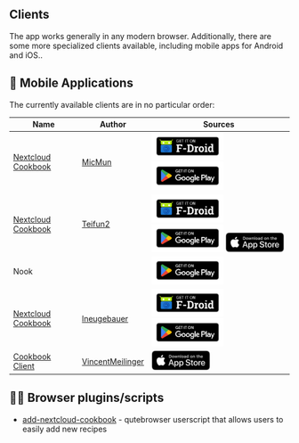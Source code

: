 ## Clients 

The app works generally in any modern browser. Additionally, there are some more specialized clients available, including mobile apps for Android and iOS..

## 📱 Mobile Applications
The currently available clients are in no particular order:

| Name                                                 | Author               | Sources                                                                                                                                                                                                                                                                                                                                |
|------------------------------------------------------|----------------------|----------------------------------------------------------------------------------------------------------------------------------------------------------------------------------------------------------------------------------------------------------------------------------------------------------------------------------------|
| [Nextcloud Cookbook][micmun-nextcloud-cookbook]      | [MicMun][micmun]     | [<img src="img/f-droid.png" alt="Get it on F-Droid" height="50">][micmun-nextcloud-cookbook-fdroid] [<img src="img/g-play.png" alt="Get it on Google Play" height="50">][micmun-nextcloud-cookbook-play-store]                                                                                                                         |
| [Nextcloud Cookbook][teifun2-nextcloud-cookbook]     | [Teifun2][teifun2]   | [<img src="img/f-droid.png" alt="Get it on F-Droid" height="50">][teifun2-nextcloud-cookbook-fdroid] [<img src="img/g-play.png" alt="Get it on Google Play" height="50">][teifun2-nextcloud-cookbook-play-store] [<img src="img/ios-store.svg" alt="Download on the App Store" height="35">][teifun2-nextcloud-cookbook-ios-app-store] |
| Nook                                                 |                      | [<img src="img/g-play.png" alt="Get it on Google Play" height="50">][nook-play-store]                                                                                                                                                                                                                                                  |
| [Nextcloud Cookbook][lneugebauer-nextcloud-cookbook] | [lneugebauer][]      | [<img src="img/f-droid.png" alt="Get it on F-Droid" height="50">][lneugebauer-nextcloud-cookbook-fdroid] [<img src="img/g-play.png" alt="Get it on Google Play" height="50">][lneugebauer-nextcloud-cookbook-play-store]                                                                                                               |
| [Cookbook Client][teifun2-nextcloud-cookbook]        | [VincentMeilinger][] | [<img src="img/ios-store.svg" alt="Download on the App Store" height="35">][teifun2-nextcloud-cookbook-ios-app-store]                                                                                                                                                                                                                  |


<!-- References -->

<!-- Micmun -->
[micmun]: <https://micmun.de>
[micmun-nextcloud-cookbook]: <https://micmun.de/nextcloud-cookbook-english/> (Nextcloud Cookbook)
[micmun-nextcloud-cookbook-fdroid]: <https://f-droid.org/en/packages/de.micmun.android.nextcloudcookbook/> (Nextcloud Cookbook F-Droid)
[micmun-nextcloud-cookbook-play-store]: <https://play.google.com/store/apps/details?id=de.micmun.android.nextcloudcookbook&hl=en_US&gl=US&pcampaignid=pcampaignidMKT-Other-global-all-co-prtnr-py-PartBadge-Mar2515-1/> (Nextcloud Cookbook Google Play Store)

<!-- Teifun2 -->
[teifun2]: <https://github.com/Teifun2>
[teifun2-nextcloud-cookbook]: <https://github.com/Teifun2/nextcloud-cookbook-flutter> (Nextcloud Cookbook)
[teifun2-nextcloud-cookbook-fdroid]: <https://f-droid.org/en/packages/com.nextcloud_cookbook_flutter/> (Nextcloud Cookbook F-Droid)
[teifun2-nextcloud-cookbook-play-store]: <https://play.google.com/store/apps/details?id=com.nextcloud_cookbook_flutter&hl=en_US&gl=US> (Nextcloud Cookbook Google Play Store)
[teifun2-nextcloud-cookbook-ios-app-store]: <https://apps.apple.com/us/app/nextcloud-cookbook/id1619926634?itsct=apps_box_badge&amp;itscg=30200> (Nextcloud Cookbook iOS App Store)

<!-- Nook -->
[nook-play-store]: <https://play.google.com/store/apps/details?id=org.capacitor.cookbook.app> (Nook Google Play Store)

<!-- lneugebauer -->
[lneugebauer]: <https://github.com/lneugebauer>
[lneugebauer-nextcloud-cookbook]: <https://lneugebauer.github.io/nextcloud-cookbook/> (Nextcloud Cookbook)
[lneugebauer-nextcloud-cookbook-fdroid]: <https://f-droid.org/packages/de.lukasneugebauer.nextcloudcookbook/> (Nextcloud Cookbook F-Droid)
[lneugebauer-nextcloud-cookbook-play-store]: <https://play.google.com/store/apps/details?id=de.lukasneugebauer.nextcloudcookbook> (Nextcloud Cookbook Google Play Store)

<!-- VincentMeilinger -->
[VincentMeilinger]: <https://github.com/VincentMeilinger>
[teifun2-nextcloud-cookbook-ios-app-store]: <https://apps.apple.com/de/app/cookbook-client/id6467141985> (Nextcloud Cookbook iOS App Store)





## 🧑‍💻 Browser plugins/scripts

- [add-nextcloud-cookbook](https://github.com/qutebrowser/qutebrowser/blob/master/misc/userscripts/add-nextcloud-cookbook) - qutebrowser userscript that allows users to easily add new recipes
